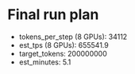 # Final run plan

- tokens_per_step (8 GPUs): 34112
- est_tps (8 GPUs): 655541.9
- target_tokens: 200000000
- est_minutes: 5.1
